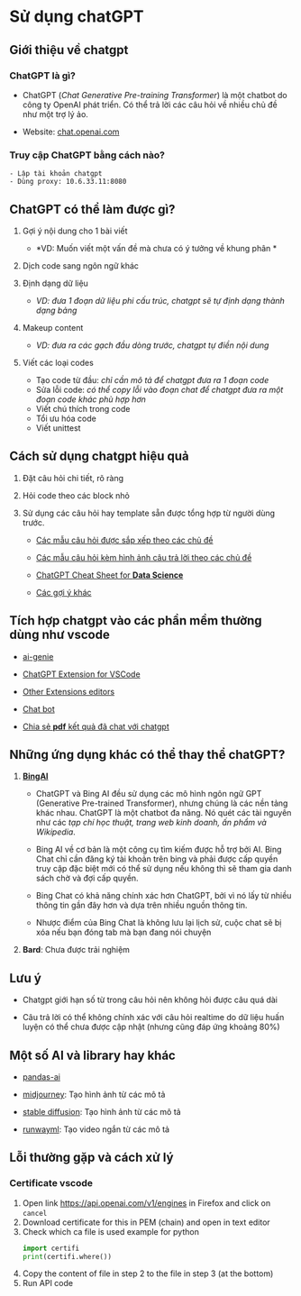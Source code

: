 # Sử dụng chatGPT

## Giới thiệu về chatgpt

### ChatGPT là gì?

  - ChatGPT (*Chat Generative Pre-training Transformer*) là một chatbot do công ty OpenAI phát triển. Có thể trả lời các câu hỏi về nhiều chủ đề như một trợ lý ảo.
  
  - Website: [chat.openai.com](chat.openai.com/)

### Truy cập ChatGPT bằng cách nào?

    - Lập tài khoản chatgpt
    - Dùng proxy: 10.6.33.11:8080

## ChatGPT có thể làm được gì?

1. Gợi ý nội dung cho 1 bài viết

    - *VD: Muốn viết một vấn đề mà chưa có ý tưởng về khung phân *

1. Dịch code sang ngôn ngữ khác

1. Định dạng dữ liệu

    - *VD: đưa 1 đoạn dữ liệu phi cấu trúc, chatgpt sẽ tự định dạng thành dạng bảng*

1. Makeup content

    - *VD: đưa ra các gạch đầu dòng trước, chatgpt tự điền nội dung*

1. Viết các loại codes

    - Tạo code từ đầu: *chỉ cần mô tả để chatgpt đưa ra 1 đoạn code*
    - Sửa lỗi code: *có thể copy lỗi vào đoạn chat để chatgpt đưa ra một đoạn code khác phù hợp hơn*
    - Viết chú thích trong code
    - Tổi ưu hóa code
    - Viết unittest 


## Cách sử dụng chatgpt hiệu quả

1. Đặt câu hỏi chi tiết, rõ ràng

1. Hỏi code theo các block nhỏ

1. Sử dụng các câu hỏi hay template sẵn được tổng hợp từ người dùng trước.

    - [Các mẫu câu hỏi được sắp xếp theo các chủ đề](https://www.awesomegptprompts.com/) 

    - [Các mẫu câu hỏi kèm hình ảnh câu trả lời theo các chủ đề](https://github.com/shoaibahmed/awesome-ChatGPT)

    - [ChatGPT Cheat Sheet for **Data Science**](https://www.datacamp.com/cheat-sheet/chatgpt-cheat-sheet-data-science)

    - [Các gợi ý khác](https://github.com/travistangvh/ChatGPT-Data-Science-Prompts)


## Tích hợp chatgpt vào các phần mềm thường dùng như vscode

- [ai-genie](https://github.com/ai-genie/chatgpt-vscode/)

- [ChatGPT Extension for VSCode](https://github.com/mpociot/chatgpt-vscode)

- [Other Extensions editors](https://github.com/Kamigami55/awesome-chatgpt#editors)

- [Chat bot](https://github.com/Kamigami55/awesome-chatgpt#chatbots)

- [Chia sẻ **pdf** kết quả đã chat với chatgpt](https://github.com/liady/ChatGPT-pdf)


## Những ứng dụng khác có thể thay thể chatGPT?

1. [**BingAI**](https://www.bing.com)

   - ChatGPT và Bing AI đều sử dụng các mô hình ngôn ngữ GPT (Generative Pre-trained Transformer), nhưng chúng là các nền tảng khác nhau. ChatGPT là một chatbot đa năng. Nó quét các tài nguyên như các *tạp chí học thuật, trang web kinh doanh, ấn phẩm và Wikipedia*.

    - Bing AI về cơ bản là một công cụ tìm kiếm được hỗ trợ bởi AI. Bing Chat chỉ cần đăng ký tài khoản trên bing và phải được cấp quyền truy cập đặc biệt mới có thể sử dụng nếu không thì sẽ tham gia danh sách chờ và đợi cấp quyền.

    - Bing Chat có khả năng chính xác hơn ChatGPT, bởi vì nó lấy từ nhiều thông tin gần đây hơn và dựa trên nhiều nguồn thông tin.

    - Nhược điểm của Bing Chat là không lưu lại lịch sử, cuộc chat sẽ bị xóa nếu bạn đóng tab mà bạn đang nói chuyện

1. **Bard**: Chưa được trải nghiệm

## Lưu ý

- Chatgpt giới hạn số từ trong câu hỏi nên không hỏi được câu quá dài

- Câu trả lời có thể không chính xác với câu hỏi realtime do dữ liệu huấn luyện có thể chưa được cập nhật (nhưng cũng đáp ứng khoảng 80%)

## Một số AI và library hay khác

- [pandas-ai](https://github.com/gventuri/pandas-ai)
  
- [midjourney](https://www.midjourney.com): Tạo hình ảnh từ các mô tả

- [stable diffusion](https://stablediffusionweb.com/): Tạo hình ảnh từ các mô tả
- [runwayml](https://runwayml.com/): Tạo video ngắn từ các mô tả

## Lỗi thường gặp và cách xử lý

### Certificate vscode

1. Open link https://api.openai.com/v1/engines in Firefox and click on `cancel`
2. Download certificate for this in PEM (chain) and open in text editor
3. Check which ca file is used example for python
    ```python
    import certifi 
    print(certifi.where())
    ```
4. Copy the content of file in step 2 to the file in step 3 (at the bottom)
5. Run API code
